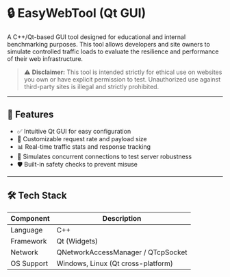 # 🔒 EasyWebTool (Qt GUI)

A C++/Qt-based GUI tool designed for educational and internal benchmarking purposes. This tool allows developers and site owners to simulate controlled traffic loads to evaluate the resilience and performance of their web infrastructure.

> ⚠️ **Disclaimer:** This tool is intended strictly for ethical use on websites you own or have explicit permission to test. Unauthorized use against third-party sites is illegal and strictly prohibited.

---

## 🧩 Features

- ✅ Intuitive Qt GUI for easy configuration
- 🚀 Customizable request rate and payload size
- 📊 Real-time traffic stats and response tracking
- 🧪 Simulates concurrent connections to test server robustness
- 🛡️ Built-in safety checks to prevent misuse

---

## 🛠️ Tech Stack

| Component | Description |
|----------|-------------|
| Language | C++ |
| Framework | Qt (Widgets) |
| Network | QNetworkAccessManager / QTcpSocket |
| OS Support | Windows, Linux (Qt cross-platform) |
